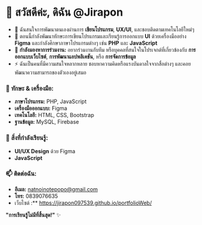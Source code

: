 # 👋 สวัสดีค่ะ, ดิฉัน @Jirapon

- 👀 ฉันสนใจการพัฒนาตนเองผ่านการ **เขียนโปรแกรม**, **UX/UI**, และชอบติดตามเทคโนโลยีใหม่ๆ 
- 🌱 ตอนนี้กำลังพัฒนาทักษะการเขียนโปรแกรมและเรียนรู้การออกแบบ **UI** ด้วยเครื่องมืออย่าง **Figma** และกำลังศึกษาภาษาโปรแกรมต่างๆ เช่น **PHP** และ **JavaScript**
- 💞️ **กำลังมองหาการร่วมงาน:** อยากร่วมงานกับทีม หรือบุคคลที่สนใจในโปรเจกต์ที่เกี่ยวข้องกับ **การออกแบบเว็บไซต์**, **การพัฒนาแอปพลิเคชัน**, หรือ **การจัดการข้อมูล**
- ⚡ ฉันเป็นคนที่มีความสนใจหลากหลาย ชอบหาความคิดหรือแรงบันดาลใจจากสื่อต่างๆ และคอยพัฒนาความสามารถของตัวเองอยู่เสมอ



### 🔧 ทักษะ & เครื่องมือ:
- **ภาษาโปรแกรม:** PHP, JavaScript
- **เครื่องมือออกแบบ:** Figma
- **เทคโนโลยี:** HTML, CSS, Bootstrap
- **ฐานข้อมูล:** MySQL, Firebase




### 🌱 สิ่งที่กำลังเรียนรู้:
- **UI/UX Design** ด้วย Figma
-  **JavaScript** 




### 📫 ติดต่อฉัน:
- **อีเมล:** [natnoinotepopo@gmail.com](mailto:natnoinotepopo@gmail.com)
- **โทร:** 0839076635
- เว็บไซต์ :** https://jirapon097539.github.io/portfolioWeb/

**"การเรียนรู้ไม่มีที่สิ้นสุด!"** ✨
